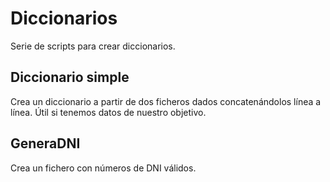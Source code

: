 # Diccionarios
Serie de scripts para crear diccionarios.

## Diccionario simple

Crea un diccionario a partir de dos ficheros dados concatenándolos línea a línea.
Útil si tenemos datos de nuestro objetivo.

## GeneraDNI

Crea un fichero con números de DNI válidos.
